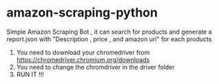 # amazon-scraping-python

Simple Amazon Scraping Bot , it can search for products and generate a report.json with "Description , price , and amazon url" for each products

1. You need to download your chromedriver from https://chromedriver.chromium.org/downloads
2. You need to change the chromdriver in the driver folder
3. RUN IT !!!
